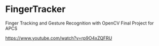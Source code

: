 # FingerTracker
Finger Tracking and Gesture Recognition with OpenCV
Final Project for APCS



https://www.youtube.com/watch?v=rp9O4xZQFRU


